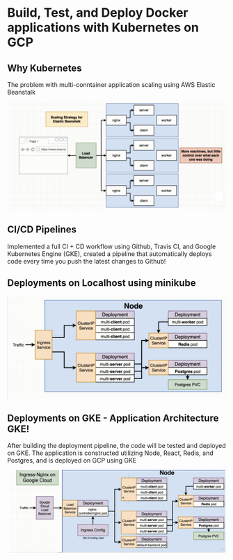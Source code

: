 # Build, Test, and Deploy Docker applications with Kubernetes on GCP

## Why Kubernetes

The problem with multi-conntainer application scaling using AWS Elastic Beanstalk

![Scaling Strategy for Elastic Beanstalk](https://github.com/PavanKumarMadduri/Multi-Kubernetes/blob/master/Scaling%20Strategy%20for%20EB.png?raw=true)


## CI/CD Pipelines 

Implemented a full CI + CD workflow using Github, Travis CI, and Google Kubernetes Engine (GKE), created a pipeline that automatically deploys code every time you push the latest changes to Github!

## Deployments on Localhost using minikube

![Kubernetes Deployment on Localhost](https://github.com/PavanKumarMadduri/Multi-Kubernetes/blob/master/Kubernetes%20Deployment%20on%20Localhost.png?raw=true)

## Deployments on GKE - Application Architecture GKE!

After building the deployment pipeline, the code will be tested and deployed on GKE. The application is constructed utilizing Node, React, Redis, and Postgres, and is deployed on GCP using GKE

![Application Architecture](https://github.com/PavanKumarMadduri/Multi-Kubernetes/blob/master/Kubernetes%20Deployment%20on%20GCP.png?raw=true)
